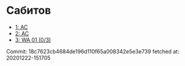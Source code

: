 # Сабитов
- [1: AC](1.md)
- [2: AC](2.md)
- [3: WA 01 (0/3)](3.md)

Commit: 18c7623cb4684de196d110f65a008342e5e3e739
 fetched at: 20201222-151705
